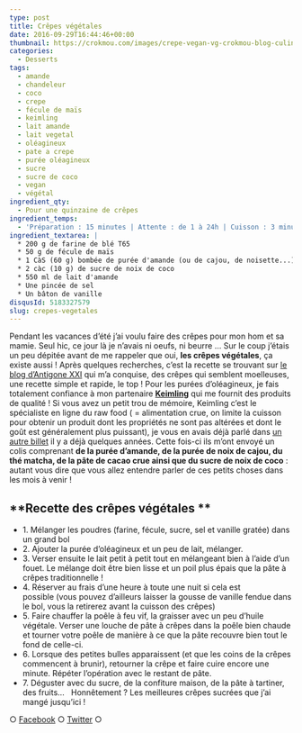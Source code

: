```yaml
---
type: post
title: Crêpes végétales
date: 2016-09-29T16:44:46+00:00
thumbnail: https://crokmou.com/images/crepe-vegan-vg-crokmou-blog-culinaire-01-1.jpg
categories:
  - Desserts
tags:
  - amande
  - chandeleur
  - coco
  - crepe
  - fécule de maïs
  - keimling
  - lait amande
  - lait vegetal
  - oléagineux
  - pate a crepe
  - purée oléagineux
  - sucre
  - sucre de coco
  - vegan
  - végétal
ingredient_qty:
  - Pour une quinzaine de crêpes
ingredient_temps:
  - 'Préparation : 15 minutes | Attente : de 1 à 24h | Cuisson : 3 minutes'
ingredient_textarea: |
  * 200 g de farine de blé T65
  * 50 g de fécule de maïs
  * 1 CàS (60 g) bombée de purée d'amande (ou de cajou, de noisette...)
  * 2 càc (10 g) de sucre de noix de coco
  * 550 ml de lait d'amande
  * Une pincée de sel
  * Un bâton de vanille
disqusId: 5183327579
slug: crepes-vegetales
---
```


Pendant les vacances d’été j’ai voulu faire des crêpes pour mon hom et sa mamie. Seul hic, ce jour là je n’avais ni oeufs, ni beurre … Sur le coup j’étais un peu dépitée avant de me rappeler que oui, **les crêpes végétales**, ça existe aussi ! Après quelques recherches, c’est la recette se trouvant sur [le blog d’Antigone XXI](https://antigonexxi.com/2015/01/31/crepes-veganes-sans-oeufs-ni-lait-ultra-faciles-avec-ou-sans-gluten/) qui m’a conquise, des crêpes qui semblent moelleuses, une recette simple et rapide, le top ! Pour les purées d’oléagineux, je fais totalement confiance à mon partenaire **[Keimling](http://www.keimling.fr/)** qui me fournit des produits de qualité ! Si vous avez un petit trou de mémoire, Keimling c’est le spécialiste en ligne du raw food ( = alimentation crue, on limite la cuisson pour obtenir un produit dont les propriétés ne sont pas altérées et dont le goût est généralement plus puissant), je vous en avais déjà parlé dans [un autre billet](http://www.crokmou.com/2014/08/keimling-specialiste-du-raw-food-concours) il y a déjà quelques années. Cette fois-ci ils m’ont envoyé un colis comprenant **de la purée d’amande, de la purée de noix de cajou, du thé matcha, de la pâte de cacao crue ainsi que du sucre de noix de coco** : autant vous dire que vous allez entendre parler de ces petits choses dans les mois à venir !

## **Recette des crêpes végétales **

* 1\. Mélanger les poudres (farine, fécule, sucre, sel et vanille gratée) dans un grand bol
* 2\. Ajouter la purée d’oléagineux et un peu de lait, mélanger.
* 3\. Verser ensuite le lait petit à petit tout en mélangeant bien à l’aide d’un fouet. Le mélange doit être bien lisse et un poil plus épais que la pâte à crêpes traditionnelle !
* 4\. Réserver au frais d’une heure à toute une nuit si cela est possible (vous pouvez d’ailleurs laisser la gousse de vanille fendue dans le bol, vous la retirerez avant la cuisson des crêpes)
* 5\. Faire chauffer la poêle à feu vif, la graisser avec un peu d’huile végétale. Verser une louche de pâte à crêpes dans la poêle bien chaude et tourner votre poêle de manière à ce que la pâte recouvre bien tout le fond de celle-ci.
* 6\. Lorsque des petites bulles apparaissent (et que les coins de la crêpes commencent à brunir), retourner la crêpe et faire cuire encore une minute. Répéter l’opération avec le restant de pâte.
* 7\. Déguster avec du sucre, de la confiture maison, de la pâte à tartiner, des fruits…   Honnêtement ? Les meilleures crêpes sucrées que j’ai mangé jusqu’ici !

○ [Facebook](https://www.facebook.com/crokmou.blog) ○ [Twitter](https://twitter.com/Crokmou) ○
